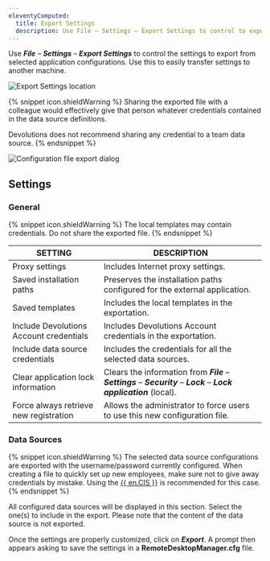 ```yaml
---
eleventyComputed:
  title: Export Settings
  description: Use File – Settings – Export Settings to control to export settings from the selected application configurations.
---
```

Use ***File*** – ***Settings*** – ***Export Settings*** to control the settings to export from selected application configurations. Use this to easily transfer settings to another machine.

![Export Settings location](https://cdnweb.devolutions.net/docs/RDMW4064_2024_1.png)

{% snippet icon.shieldWarning %}
Sharing the exported file with a colleague would effectively give that person whatever credentials contained in the data source definitions.

Devolutions does not recommend sharing any credential to a team data source.
{% endsnippet %}

![Configuration file export dialog](https://cdnweb.devolutions.net/docs/RDMW4063_2024_1.png)

## Settings

### General

{% snippet icon.shieldWarning %}
The local templates may contain credentials. Do not share the exported file.
{% endsnippet %}

| SETTING                     | DESCRIPTION                                                 |
|----------------------------|-------------------------------------------------------------|
| Proxy settings             | Includes Internet proxy settings.                                |
| Saved installation paths   | Preserves the installation paths configured for the external application. |
| Saved templates            | Includes the local templates in the exportation.                 |
| Include Devolutions Account credentials | Includes Devolutions Account credentials in the exportation.  | 
| Include data source credentials | Includes the credentials for all the selected data sources.                  |
| Clear application lock information | Clears the information from ***File*** – ***Settings*** – ***Security*** – ***Lock*** – ***Lock application*** (local). | 
| Force always retrieve new registration | Allows the administrator to force users to use this new configuration file. | 

### Data Sources

{% snippet icon.shieldWarning %}
The selected data source configurations are exported with the username/password currently configured. When creating a file to quickly set up new employees, make sure not to give away credentials by mistake. Using the [{{ en.CIS }}](/rdm/windows/installation/client/custom-installer-service/) is recommended for this case.
{% endsnippet %}

All configured data sources will be displayed in this section. Select the one(s) to include in the export. Please note that the content of the data source is not exported.

Once the settings are properly customized, click on ***Export***. A prompt then appears asking to save the settings in a **RemoteDesktopManager.cfg** file.
